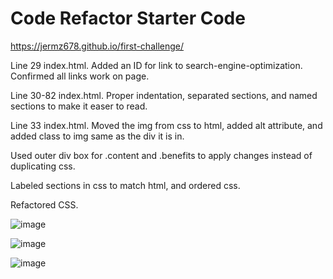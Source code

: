 # Code Refactor Starter Code
<https://jermz678.github.io/first-challenge/>

Line 29 index.html.   Added an ID for link to search-engine-optimization.  Confirmed all links work on page. 

Line 30-82 index.html.  Proper indentation, separated sections, and named sections to make it easer to read.

Line 33 index.html.  Moved the img from css to html, added alt attribute, and added class to img same as the div it is in.

Used outer div box for .content and .benefits to apply changes instead of duplicating css.

Labeled sections in css to match html, and ordered css.  

Refactored CSS. 

![image](https://user-images.githubusercontent.com/78326815/109404964-fcb45580-7930-11eb-895c-6757a88c7a14.png)

![image](https://user-images.githubusercontent.com/78326815/109404980-39804c80-7931-11eb-88c2-65e8a04be7e4.png)

![image](https://user-images.githubusercontent.com/78326815/109405043-d216cc80-7931-11eb-8bf3-a4c15f804b87.png)




